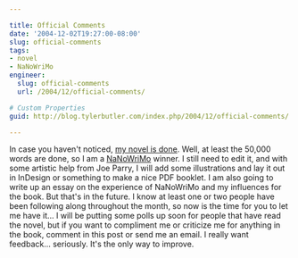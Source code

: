 ```yaml
---

title: Official Comments
date: '2004-12-02T19:27:00-08:00'
slug: official-comments
tags:
- novel
- NaNoWriMo
engineer:
  slug: official-comments
  url: /2004/12/official-comments/

# Custom Properties
guid: http://blog.tylerbutler.com/index.php/2004/12/official-comments/

---
```


In case you haven't noticed, [my novel is done][1]. Well, at least the 50,000
words are done, so I am a [NaNoWriMo][2] winner. I still need to edit it, and
with some artistic help from Joe Parry, I will add some illustrations and lay
it out in InDesign or something to make a nice PDF booklet. I am also going to
write up an essay on the experience of NaNoWriMo and my influences for the
book. But that's in the future. I know at least one or two people have been
following along throughout the month, so now is the time for you to let me
have it... I will be putting some polls up soon for people that have read the
novel, but if you want to compliment me or criticize me for anything in the
book, comment in this post or send me an email. I really want feedback...
seriously. It's the only way to improve.

   [1]: /tag/novel/ (Yup, it's finished! You should read it!)
   [2]: http://www.nanowrimo.org/ (National Novel Writing Month)

